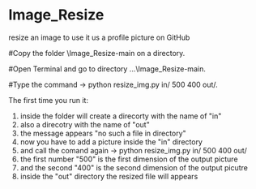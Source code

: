 # Image_Resize
resize an image to use it us a profile picture on GitHub


#Copy the folder \Image_Resize-main on a directory. 

#Open Terminal and go to directory ...\Image_Resize-main. 

#Type the command -> python resize_img.py in/ 500 400 out/. 

The first time you run it:
1) inside the folder will create a direcorty with the name of "in"
2) also a direcotry with the name of "out"
3) the message appears "no such a file in directory"
4) now you have to add a picture inside the "in" directory 
5) and call the comand again -> python resize_img.py in/ 500 400 out/
6) the first number "500" is the first dimension of the output picture
7) and the second "400" is the second dimension of the output picutre
8) inside the "out" directory the resized file will appears
